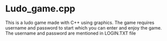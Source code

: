 # Ludo_game.cpp
This is a ludo game made with C++ using graphics. The game requires username and password to start which you can enter and enjoy the game. The username and password are mentioned in LOGIN.TXT file
